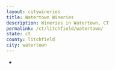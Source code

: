 ```yaml
---
layout: citywineries
title: Watertown Wineries
description: Wineries in Watertown, CT
permalink: /ct/litchfield/watertown/
state: ct
county: litchfield
city: watertown
---
```

-
